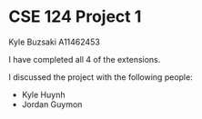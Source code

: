 # CSE 124 Project 1

Kyle Buzsaki
A11462453

I have completed all 4 of the extensions.

I discussed the project with the following people:

- Kyle Huynh
- Jordan Guymon



